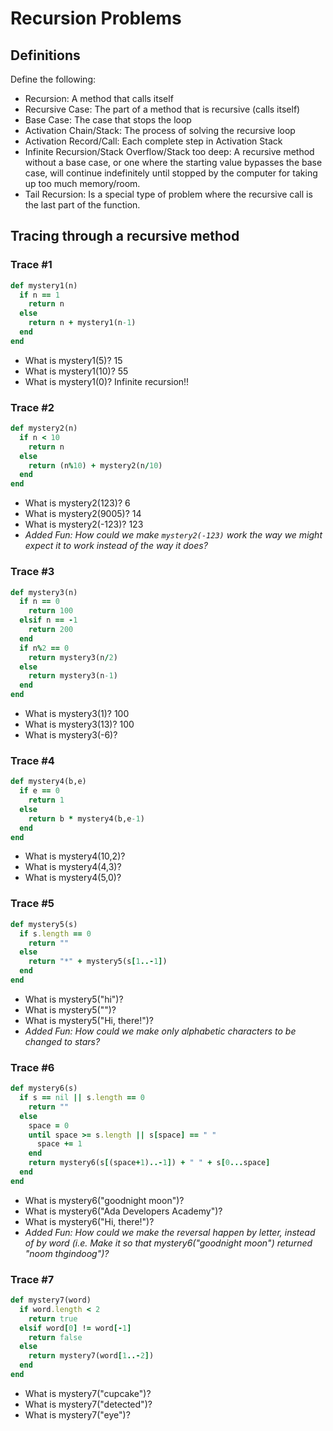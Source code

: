 # Recursion Problems

## Definitions
Define the following: 

- Recursion: A method that calls itself
- Recursive Case: The part of a method that is recursive (calls itself)
- Base Case: The case that stops the loop
- Activation Chain/Stack: The process of solving the recursive loop
- Activation Record/Call: Each complete step in Activation Stack
- Infinite Recursion/Stack Overflow/Stack too deep: A recursive method without a base case, or one where the starting value bypasses the base case, will continue indefinitely until stopped by the computer for taking up too much memory/room.
- Tail Recursion: Is a special type of problem where the recursive call is the last part of the function.

## Tracing through a recursive method

### Trace #1
```ruby
def mystery1(n)
  if n == 1
    return n
  else
    return n + mystery1(n-1)
  end
end
```

- What is mystery1(5)?
15
- What is mystery1(10)?
55
- What is mystery1(0)?
Infinite recursion!!
### Trace #2
```ruby
def mystery2(n)
  if n < 10
    return n
  else
    return (n%10) + mystery2(n/10)
  end
end
```

- What is mystery2(123)?
6
- What is mystery2(9005)?
14
- What is mystery2(-123)?
123
- _Added Fun: How could we make `mystery2(-123)` work the way we might expect it to work instead of the way it does?_

### Trace #3
```ruby
def mystery3(n)
  if n == 0
    return 100
  elsif n == -1
    return 200
  end
  if n%2 == 0
    return mystery3(n/2)
  else
    return mystery3(n-1)
  end
end
```

- What is mystery3(1)?
100
- What is mystery3(13)?
100
- What is mystery3(-6)?

### Trace #4
```ruby
def mystery4(b,e)
  if e == 0
    return 1
  else
    return b * mystery4(b,e-1)
  end
end
```

- What is mystery4(10,2)?
- What is mystery4(4,3)?
- What is mystery4(5,0)?

### Trace #5
```ruby
def mystery5(s)
  if s.length == 0
    return ""
  else
    return "*" + mystery5(s[1..-1])
  end
end
```

- What is mystery5("hi")?
- What is mystery5("")?
- What is mystery5("Hi, there!")?
- _Added Fun: How could we make only alphabetic characters to be changed to stars?_

### Trace #6
```ruby
def mystery6(s)
  if s == nil || s.length == 0
    return ""
  else
    space = 0
    until space >= s.length || s[space] == " "
      space += 1
    end
    return mystery6(s[(space+1)..-1]) + " " + s[0...space]
  end
end
```

- What is mystery6("goodnight moon")?
- What is mystery6("Ada Developers Academy")?
- What is mystery6("Hi, there!")?
- _Added Fun: How could we make the reversal happen by letter, instead of by word (i.e. Make it so that mystery6("goodnight moon") returned "noom thgindoog")?_

### Trace #7
```ruby
def mystery7(word)
  if word.length < 2
    return true
  elsif word[0] != word[-1]
    return false
  else
    return mystery7(word[1..-2])
  end
end
```

- What is mystery7("cupcake")?
- What is mystery7("detected")?
- What is mystery7("eye")?

